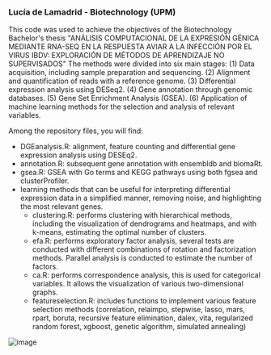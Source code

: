 ### Lucía de Lamadrid - Biotechnology (UPM)

This code was used to achieve the objectives of the Biotechnology Bachelor's thesis "ANÁLISIS COMPUTACIONAL DE LA EXPRESIÓN GÉNICA MEDIANTE RNA-SEQ EN LA RESPUESTA AVIAR A LA INFECCIÓN POR EL VIRUS IBDV: EXPLORACIÓN DE MÉTODOS DE APRENDIZAJE NO SUPERVISADOS" The methods were divided into six main stages: 
(1) Data acquisition, including sample preparation and sequencing.
(2) Alignment and quantification of reads with a reference genome.
(3) Differential expression analysis using DESeq2.
(4) Gene annotation through genomic databases.
(5) Gene Set Enrichment Analysis (GSEA).
(6) Application of machine learning methods for the selection and analysis of relevant variables.

Among the repository files, you will find:
- DGEanalysis.R: alignment, feature counting and differential gene expression analysis using DESEq2.
- annotation.R: subsequent gene annotation with ensembldb and biomaRt.
- gsea.R: GSEA with Go terms and KEGG pathways using both fgsea and clusterProfiler.
- learning methods that can be useful for interpreting differential expression data in a simplified manner, removing noise, and highlighting the most relevant genes.
    - clustering.R: performs clustering with hierarchical methods, including the visualization of dendrograms and heatmaps, and with k-means, estimating the optimal number of clusters.
    - efa.R: performs exploratory factor analysis, several tests are conducted with different combinations of rotation and factorization methods. Parallel analysis is conducted to estimate the number of factors. 
    - ca.R: performs correspondence analysis, this is used for categorical variables. It allows the visualization of various two-dimensional graphs.
    - featureselection.R: includes functions to implement various feature selection methods (correlation, relaimpo, stepwise, lasso, mars, rpart, boruta, recursive feature elimination, dalex, vita, regularized random forest, xgboost, genetic algorithm, simulated annealing)
      
![image](https://github.com/luciadlm/RNAseq/assets/172217433/769218b5-67cc-4f48-8ab2-272cef165e48)



